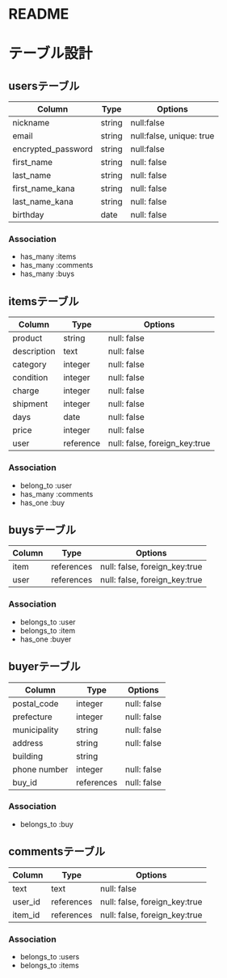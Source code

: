 # README
# テーブル設計

## usersテーブル
| Column             | Type   | Options                  |
| --------           | ------ | -----------              |
| nickname           | string | null:false               |
| email              | string | null:false, unique: true |
| encrypted_password | string | null:false               |
| first_name         | string | null: false              |
| last_name          | string | null: false              |
| first_name_kana    | string | null: false              |
| last_name_kana     | string | null: false              |
| birthday           | date   | null: false              |

### Association
- has_many :items
- has_many :comments
- has_many :buys


## itemsテーブル
| Column      | Type      | Options                       |
| --------    | ------    | -----------                   |
| product     | string    | null: false                   |
| description | text      | null: false                   |
| category    | integer   | null: false                   |
| condition   | integer   | null: false                   |
| charge      | integer   | null: false                   |
| shipment    | integer   | null: false                   |
| days        | date      | null: false                   |
| price       | integer   | null: false                   |
| user        | reference | null: false, foreign_key:true |

### Association
- belong_to :user
- has_many :comments
- has_one :buy


## buysテーブル
| Column    | Type       | Options                       |
| --------  | ------     | -----------                   |
| item      | references | null: false, foreign_key:true |
| user      | references | null: false, foreign_key:true |

### Association
- belongs_to :user
- belongs_to :item
- has_one :buyer

## buyerテーブル
| Column       | Type       | Options     |
| --------     | ------     | ----------- |
| postal_code  | integer    | null: false |
| prefecture   | integer    | null: false |
| municipality | string     | null: false |
| address      | string     | null: false |
| building     | string     |             |
| phone number | integer    | null: false |
| buy_id       | references | null: false |

### Association
- belongs_to :buy



## commentsテーブル
| Column    | Type       | Options                       |
| --------  | ------     | -----------                   |
| text      | text       | null: false                   |
| user_id   | references | null: false, foreign_key:true |
| item_id   | references | null: false, foreign_key:true |

### Association
- belongs_to :users
- belongs_to :items

